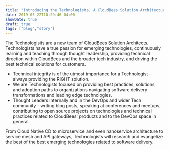 ```yaml
---
title: "Introducing the Technologists, A CloudBees Solution Architecture Team"
date: 2019-05-22T10:29:46-04:00
showDate: true
draft: true
tags: ["blog","story"]
---
```


The Technologisits are a new team of CloudBees Solution Architects. Technologists have a true passion for emerging technologies, continuously learning and teaching through thought leadership, providing technical direction within CloudBees and the broader tech industry, and driving the best technical solutions for customers.

- Technical integrity is of the utmost importance for a Technologist - always providing the RIGHT solution.
- We are Technologists focused on providing best practices, solutions, and adoption paths to organizations navigating software delivery transformations and leading edge technologies. 
- Thought Leaders internally and in the DevOps and wider Tech community - writing blog posts, speaking at conferences and meetups, contributing to open source projects on technologies and technical practices related to CloudBees' products and to the DevOps space in general. 

From Cloud Native CD to microservice and even nanoservice architecture to service mesh and API gateways, Technologists will research and evangelize the best of the best emerging technologies related to software delivery.

